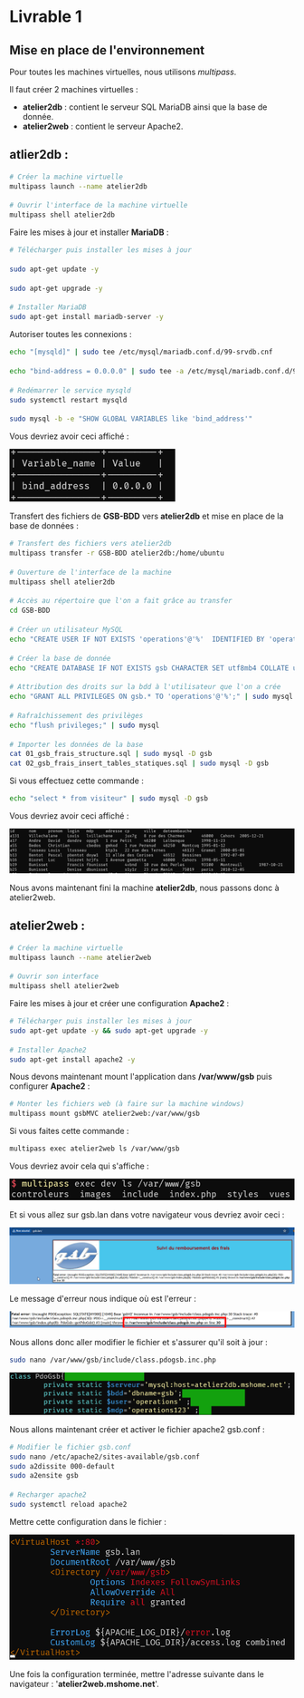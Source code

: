 # Livrable 1

## Mise en place de l'environnement

Pour toutes les machines virtuelles, nous utilisons *multipass*.

Il faut créer 2 machines virtuelles :

- **atelier2db** : contient le serveur SQL MariaDB ainsi que la base de donnée.
- **atelier2web** : contient le serveur Apache2.

## atlier2db :

``````bash
# Créer la machine virtuelle
multipass launch --name atelier2db

# Ouvrir l'interface de la machine virtuelle
multipass shell atelier2db
``````
Faire les mises à jour et installer **MariaDB** :

``````bash
# Télécharger puis installer les mises à jour

sudo apt-get update -y 

sudo apt-get upgrade -y

# Installer MariaDB
sudo apt-get install mariadb-server -y
``````

Autoriser toutes les connexions :
``````bash
echo "[mysqld]" | sudo tee /etc/mysql/mariadb.conf.d/99-srvdb.cnf

echo "bind-address = 0.0.0.0" | sudo tee -a /etc/mysql/mariadb.conf.d/99-srvdb.cnf

# Redémarrer le service mysqld 
sudo systemctl restart mysqld

sudo mysql -b -e "SHOW GLOBAL VARIABLES like 'bind_address'"
``````
Vous devriez avoir ceci affiché :

![image bing adresse](images/image1.png)

Transfert des fichiers de **GSB-BDD** vers **atelier2db** et mise en place de la base de données :

``````bash
# Transfert des fichiers vers atelier2db
multipass transfer -r GSB-BDD atelier2db:/home/ubuntu

# Ouverture de l'interface de la machine
multipass shell atelier2db

# Accès au répertoire que l'on a fait grâce au transfer
cd GSB-BDD

# Créer un utilisateur MySQL
echo "CREATE USER IF NOT EXISTS 'operations'@'%'  IDENTIFIED BY 'operations123';" | sudo mysql

# Créer la base de donnée
echo "CREATE DATABASE IF NOT EXISTS gsb CHARACTER SET utf8mb4 COLLATE utf8mb4_unicode_520_ci;" | sudo mysql

# Attribution des droits sur la bdd à l'utilisateur que l'on a crée
echo "GRANT ALL PRIVILEGES ON gsb.* TO 'operations'@'%';" | sudo mysql

# Rafraîchissement des privilèges
echo "flush privileges;" | sudo mysql

# Importer les données de la base
cat 01_gsb_frais_structure.sql | sudo mysql -D gsb
cat 02_gsb_frais_insert_tables_statiques.sql | sudo mysql -D gsb
``````
Si vous effectuez cette commande :
``````bash
echo "select * from visiteur" | sudo mysql -D gsb
``````
Vous devriez avoir ceci affiché :

![image bing adresse](images/image2.png)

Nous avons maintenant fini la machine **atelier2db**, nous passons donc à atelier2web.

## atelier2web :

``````bash
# Créer la machine virtuelle
multipass launch --name atelier2web

# Ouvrir son interface
multipass shell atelier2web
``````
Faire les mises à jour et créer une configuration **Apache2** :

``````bash
# Télécharger puis installer les mises à jour
sudo apt-get update -y && sudo apt-get upgrade -y

# Installer Apache2
sudo apt-get install apache2 -y
``````
Nous devons maintenant mount l'application dans **/var/www/gsb** puis configurer **Apache2** :

``````bash
# Monter les fichiers web (à faire sur la machine windows)
multipass mount gsbMVC atelier2web:/var/www/gsb
``````
Si vous faites cette commande :

``````bash
multipass exec atelier2web ls /var/www/gsb
``````
Vous devriez avoir cela qui s'affiche :

![image bing adresse](images/image3.png)

Et si vous allez sur gsb.lan dans votre navigateur vous devriez avoir ceci :

![image bing adresse](images/image4.png)

Le message d'erreur nous indique où est l'erreur :

![image bing adresse](images/image5.png)

Nous allons donc aller modifier le fichier et s'assurer qu'il soit à jour :

``````bash
sudo nano /var/www/gsb/include/class.pdogsb.inc.php
``````
![image bing adresse](images/image6.png)

Nous allons maintenant créer et activer le fichier apache2 gsb.conf :

``````bash
# Modifier le fichier gsb.conf
sudo nano /etc/apache2/sites-available/gsb.conf
sudo a2dissite 000-default
sudo a2ensite gsb

# Recharger apache2
sudo systemctl reload apache2
``````
Mettre cette configuration dans le fichier :

![image bing adresse](images/image7.png)

Une fois la configuration terminée, mettre l'adresse suivante dans le navigateur : '**atelier2web.mshome.net**'.